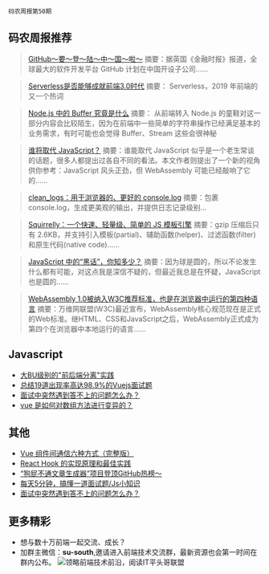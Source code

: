`码农周报第50期`

码农周报推荐
-------

>  [GitHub～要～登～陆～中～国～啦～](https://mp.weixin.qq.com/s/rjQ9KYsYzWmaUdYWQ5W_jg)
> 摘要：据英国《金融时报》报道，全球最大的软件开发平台 GitHub 计划在中国开设子公司……

>  [Serverless是否能够成就前端3.0时代](https://mp.weixin.qq.com/s/U4ihBOr4m0rUEjQwqXu9RA)
> 摘要： Serverless，2019 年前端的又一个热词

>  [Node.js 中的 Buffer 究竟是什么](https://juejin.im/post/5d3a3b8ff265da1b8d166323)
> 摘要： 从前端转入 Node.js 的童鞋对这一部分内容会比较陌生，因为在前端中一些简单的字符串操作已经满足基本的业务需求，有时可能也会觉得 Buffer、Stream 这些会很神秘

>  [谁将取代 JavaScript？](https://www.javascriptc.com/2981.html)
> 摘要：谁能取代 JavaScript 似乎是一个老生常谈的话题，很多人都提出过各自不同的看法。本文作者则提出了一个新的视角供你参考：JavaScript 风头正劲，但 WebAssembly 可能已经敲响了它的……

> [clean_logs：用于浏览器的、更好的 console.log](https://javascriptweekly.com/link/54825/web)
> 摘要：包裹 console.log，生成更美观的输出，并提供日志记录级别…

> [Squirrelly：一个快速、轻量级、简单的 JS 模板引擎](https://javascriptweekly.com/link/54831/web)
> 摘要：gzip 压缩后只有 2.6KB，并支持引入模板(partial)、辅助函数(helper)、过滤函数(filter)和原生代码(native code)……

> [JavaScript 中的“黑话”，你知多少？](https://mp.weixin.qq.com/s/snC6z-89imMRK0XY2Yw3qQ)
> 摘要：因为球是圆的，所以不论发生什么都有可能，对这点我是深信不疑的，但最近我总是在怀疑，JavaScript也是圆的……

> [WebAssembly 1.0被纳入W3C推荐标准，也是在浏览器中运行的第四种语言](https://mp.weixin.qq.com/s/dVjej9jmzLKcnq4yYgp8tQ)
> 摘要：万维网联盟(W3C)最近宣布，WebAssembly核心规范现在是正式的Web标准。继HTML、CSS和JavaScript之后，WebAssembly正式成为第四个在浏览器中本地运行的语言……


Javascript
-------
+ [大BU级别的"前后端分离"实践](https://segmentfault.com/a/1190000020047069)
+ [总结19道出现率高达98.9%的Vuejs面试题](https://mp.weixin.qq.com/s/DcVE0IdDOv0AEZUQ-hyrAg)
+ [面试中突然遇到答不上的问题怎么办？](https://mp.weixin.qq.com/s/-SIx2QTgJn2Ght7cZ49YjA)
+ [vue 是如何对数组方法进行变异的？](https://www.javascriptc.com/interview-tips/zh_cn/vue/vue-array-variation/)

其他
-------

+ [Vue 组件间通信六种方式（完整版）](https://www.javascriptc.com/2843.html)
+ [React Hook 的实现原理和最佳实践](https://zhuanlan.zhihu.com/p/75146261)
+ [“狗屁不通文章生成器”项目登顶GitHub热榜～](https://mp.weixin.qq.com/s/DxsFzHWzDSzPXQ8wzwUAsQ)
+ [每天5分钟，搞懂一道面试题/Js小知识](https://www.javascriptc.com/interview-tips/)
+ [面试中突然遇到答不上的问题怎么办？](https://mp.weixin.qq.com/s/-SIx2QTgJn2Ght7cZ49YjA)


更多精彩
-------
+ 想与数十万前端一起交流、成长？
+ 加群主微信：**su-south**,邀请进入前端技术交流群，最新资源也会第一时间在群内公布。
![领略前端技术前沿，阅读IT平头哥联盟](https://user-images.githubusercontent.com/18324563/70633966-608b2980-1c6c-11ea-8123-34f1fd13484e.png)


